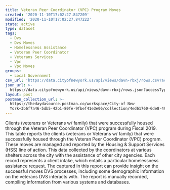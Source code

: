 ```yaml
---
title: Veteran Peer Coordinator (VPC) Program Moves
created: '2020-11-10T17:02:27.847209'
modified: '2020-11-10T17:02:27.847222'
state: active
type: dataset
tags:
  - Dvs
  - Dvs Moves
  - Homelessness Assistance
  - Veteran Peer Coordinator
  - Veterans Services
  - Vpc
  - Vpc Moves
groups:
  - Local Government
csv_url: 'https://data.cityofnewyork.us/api/views/davn-rbxj/rows.csv?accessType=DOWNLOAD'
json_url: >-
  https://data.cityofnewyork.us/api/views/davn-rbxj/rows.json?accessType=DOWNLOAD
layout: post
postman_collection_url: >-
  https://thedaydasource.postman.co/workspace/City-of New
  York~3b6f7a46-5db5-42b1-80fe-9fbef41e3e06/collection/4ed61760-6de8-49ac-82d7-1811b2388ac3
---
```

Clients (veterans or Veterans w/ family) that were successfully housed through the Veteran Peer Coordinator (VPC) program during Fiscal 2019.
</br>
This table reports the clients (veterans or Veterans w/ family) that were successfully housed through the Veteran Peer Coordinator (VPC) program. These moves are managed and reported by the Housing & Support Services (HSS) line of action. This data collected by the coordinators at various shelters across the city with the assistance of other city agencies. Each record represents a client intake, which entails a particular homelessness assistance request. The captured in this report can provide insight on the successful moves DVS processes, including some demographic information on the veterans DVS interacts with.  The report is manually recorded, compiling information from various systems and databases.
